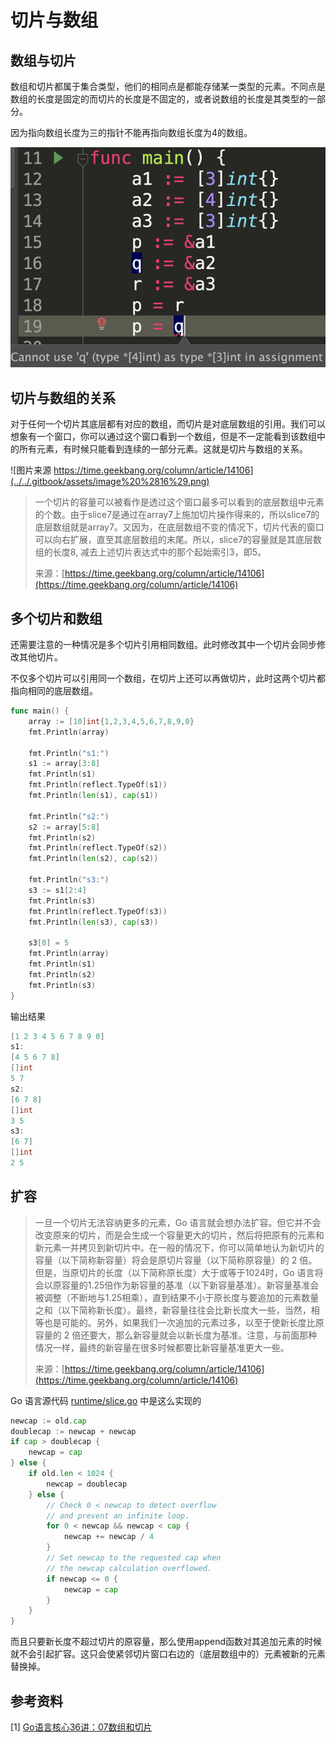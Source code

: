 # 切片与数组

## 数组与切片

数组和切片都属于集合类型，他们的相同点是都能存储某一类型的元素。不同点是数组的长度是固定的而切片的长度是不固定的，或者说数组的长度是其类型的一部分。

因为指向数组长度为三的指针不能再指向数组长度为4的数组。

![](../../.gitbook/assets/image%20%2815%29.png)

## 切片与数组的关系

对于任何一个切片其底层都有对应的数组，而切片是对底层数组的引用。我们可以想象有一个窗口，你可以通过这个窗口看到一个数组，但是不一定能看到该数组中的所有元素，有时候只能看到连续的一部分元素。这就是切片与数组的关系。

![&#x56FE;&#x7247;&#x6765;&#x6E90; https://time.geekbang.org/column/article/14106](../../.gitbook/assets/image%20%2816%29.png)

> 一个切片的容量可以被看作是透过这个窗口最多可以看到的底层数组中元素的个数。由于slice7是通过在array7上施加切片操作得来的，所以slice7的底层数组就是array7。又因为，在底层数组不变的情况下，切片代表的窗口可以向右扩展，直至其底层数组的末尾。所以，slice7的容量就是其底层数组的长度8, 减去上述切片表达式中的那个起始索引3，即5。
>
> 来源：[https://time.geekbang.org/column/article/14106](https://time.geekbang.org/column/article/14106)

## 多个切片和数组

还需要注意的一种情况是多个切片引用相同数组。此时修改其中一个切片会同步修改其他切片。

不仅多个切片可以引用同一个数组，在切片上还可以再做切片，此时这两个切片都指向相同的底层数组。

```go
func main() {
	array := [10]int{1,2,3,4,5,6,7,8,9,0}
	fmt.Println(array)

	fmt.Println("s1:")
	s1 := array[3:8]
	fmt.Println(s1)
	fmt.Println(reflect.TypeOf(s1))
	fmt.Println(len(s1), cap(s1))

	fmt.Println("s2:")
	s2 := array[5:8]
	fmt.Println(s2)
	fmt.Println(reflect.TypeOf(s2))
	fmt.Println(len(s2), cap(s2))

	fmt.Println("s3:")
	s3 := s1[2:4]
	fmt.Println(s3)
	fmt.Println(reflect.TypeOf(s3))
	fmt.Println(len(s3), cap(s3))
	
	s3[0] = 5
	fmt.Println(array)
	fmt.Println(s1)
	fmt.Println(s2)
	fmt.Println(s3)
}
```

输出结果

```go
[1 2 3 4 5 6 7 8 9 0]
s1:
[4 5 6 7 8]
[]int
5 7
s2:
[6 7 8]
[]int
3 5
s3:
[6 7]
[]int
2 5
```

## 扩容

> 一旦一个切片无法容纳更多的元素，Go 语言就会想办法扩容。但它并不会改变原来的切片，而是会生成一个容量更大的切片，然后将把原有的元素和新元素一并拷贝到新切片中。在一般的情况下，你可以简单地认为新切片的容量（以下简称新容量）将会是原切片容量（以下简称原容量）的 2 倍。但是，当原切片的长度（以下简称原长度）大于或等于1024时，Go 语言将会以原容量的1.25倍作为新容量的基准（以下新容量基准）。新容量基准会被调整（不断地与1.25相乘），直到结果不小于原长度与要追加的元素数量之和（以下简称新长度）。最终，新容量往往会比新长度大一些，当然，相等也是可能的。另外，如果我们一次追加的元素过多，以至于使新长度比原容量的 2 倍还要大，那么新容量就会以新长度为基准。注意，与前面那种情况一样，最终的新容量在很多时候都要比新容量基准更大一些。
>
> 来源：[https://time.geekbang.org/column/article/14106](https://time.geekbang.org/column/article/14106)

Go 语言源代码 [runtime/slice.go](https://golang.org/src/runtime/slice.go) 中是这么实现的

```go
newcap := old.cap
doublecap := newcap + newcap
if cap > doublecap {
	newcap = cap
} else {
	if old.len < 1024 {
		newcap = doublecap
	} else {
		// Check 0 < newcap to detect overflow
		// and prevent an infinite loop.
		for 0 < newcap && newcap < cap {
			newcap += newcap / 4
		}
		// Set newcap to the requested cap when
		// the newcap calculation overflowed.
		if newcap <= 0 {
			newcap = cap
		}
	}
}
```

而且只要新长度不超过切片的原容量，那么使用append函数对其追加元素的时候就不会引起扩容。这只会使紧邻切片窗口右边的（底层数组中的）元素被新的元素替换掉。

## 参考资料

\[1\] [Go语言核心36讲：07数组和切片](https://time.geekbang.org/column/article/14106)





